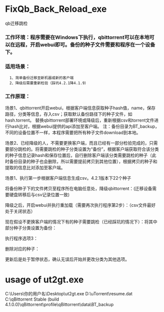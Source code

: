 # FixQb_Back_Reload_exe
qb迁移跳检

### 工作环境：程序需要在Windows下执行，qbittorrent可以在本地可以在远程，开启webui即可。备份的种子文件需要和程序在一个设备下。

### 适用场景：
      1、简单备份迁移至新机器或新的客户端
      2、降级后需要重新检验（踩坑4.2.1降4.1.9）

### 工作原理：
场景1、qbittorrent开启webui，根据客户端信息获取种子hash值，name，保存路径，分类等信息，存入csv；获取默认备份路径下的种子文件，如 hash.torrent。
	替换qbittorrent部署环境或降级后，重新根据csv和torrent文件进行hash比对，根据webui提供的api添加至客户端。
注：备份目录为BT_backup，不同的设备位置不一样，本程序需要把所有种子文件download到本地。

场景2、已经降级的人，不需要更换客户端，而且已经有一部分检验完成的，只需要部分跳检的。将需要跳检的种子分类设置为“备份”，根据客户端获取符合该分类的种子信息记录hash和保存位置后，自行删除客户端该分类需要跳检的种子（此时备份目录的种子也会删除，所以需要提前拷贝到其他位置），根据拷贝的种子和提取的信息比对添加至客户端。

场景1、执行第一步根据客户端信息生成csv。4.2.1版本下22个种子

将备份种子下的文件拷贝至程序所在电脑任意处，降级qbittorrent：(迁移设备需要硬盘转移后与csv记录位置一致)
 
降级之后，开启webui并执行重加载（需要再次执行程序第2步）：（csv文件最好处于关闭状态）
 
现在假设不更换客户端的情况下有的种子需要跳检（已经踩坑的情况下）：将其中部分种子分类设置为备份：
 
执行程序选项3：
 
删除对应的种子：
 
更新后是处于暂停状态，确认无误后开始并更改分类为其他选项。

# usage of ut2gt.exe
C:\Users\你的用户名\Desktop\ut2gt.exe  D:\uTorrent\resume.dat  C:\qBittorrent Stable (build 4.1.0.0)\qBittorrent\profile\qBittorrent\data\BT_backup
